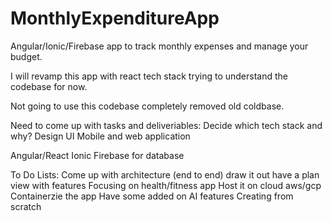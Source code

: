# MonthlyExpenditureApp
Angular/Ionic/Firebase app to track monthly expenses and manage your budget.

I will revamp this app with react tech stack trying to understand the codebase for now.

Not going to use this codebase completely removed old coldbase.

Need to come up with tasks and deliveriables:
Decide which tech stack and why?
Design UI 
Mobile and web application

Angular/React Ionic
Firebase for database

To Do Lists:
Come up with architecture (end to end) draw it out have a plan view with features
Focusing on health/fitness app
Host it on cloud aws/gcp
Containerzie the app
Have some added on AI features
Creating from scratch 



